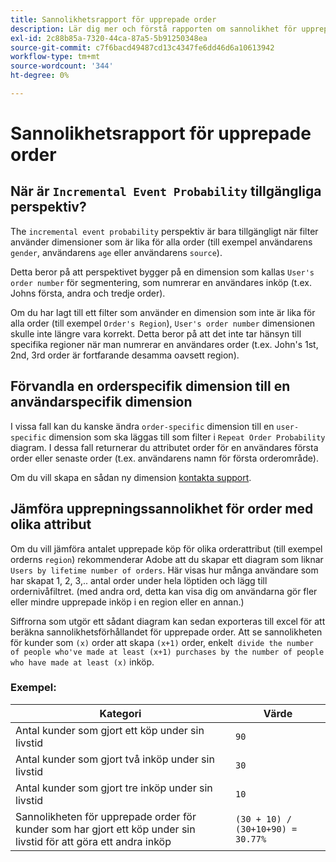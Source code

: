 ```yaml
---
title: Sannolikhetsrapport för upprepade order
description: Lär dig mer och förstå rapporten om sannolikhet för upprepad order.
exl-id: 2c88b85a-7320-44ca-87a5-5b91250348ea
source-git-commit: c7f6bacd49487cd13c4347fe6dd46d6a10613942
workflow-type: tm+mt
source-wordcount: '344'
ht-degree: 0%

---
```


# Sannolikhetsrapport för upprepade order

## När är `Incremental Event Probability` tillgängliga perspektiv?

The `incremental event probability` perspektiv är bara tillgängligt när filter använder dimensioner som är lika för alla order (till exempel användarens `gender`, användarens `age` eller användarens `source`).

Detta beror på att perspektivet bygger på en dimension som kallas `User's order number` för segmentering, som numrerar en användares inköp (t.ex. Johns första, andra och tredje order).

Om du har lagt till ett filter som använder en dimension som inte är lika för alla order (till exempel `Order's Region`), `User's order number` dimensionen skulle inte längre vara korrekt. Detta beror på att det inte tar hänsyn till specifika regioner när man numrerar en användares order (t.ex. John&#39;s 1st, 2nd, 3rd order är fortfarande desamma oavsett region).

## Förvandla en orderspecifik dimension till en användarspecifik dimension

I vissa fall kan du kanske ändra `order-specific` dimension till en `user-specific` dimension som ska läggas till som filter i `Repeat Order Probability` diagram. I dessa fall returnerar du attributet order för en användares första order eller senaste order (t.ex. användarens namn för första orderområde).

Om du vill skapa en sådan ny dimension [kontakta support](https://experienceleague.adobe.com/docs/commerce-knowledge-base/kb/troubleshooting/miscellaneous/mbi-service-policies.html).

## Jämföra upprepningssannolikhet för order med olika attribut

Om du vill jämföra antalet upprepade köp för olika orderattribut (till exempel orderns `region`) rekommenderar Adobe att du skapar ett diagram som liknar `Users by lifetime number of orders`. Här visas hur många användare som har skapat 1, 2, 3,.. antal order under hela löptiden och lägg till ordernivåfiltret. (med andra ord, detta kan visa dig om användarna gör fler eller mindre upprepade inköp i en region eller en annan.)

Siffrorna som utgör ett sådant diagram kan sedan exporteras till excel för att beräkna sannolikhetsförhållandet för upprepade order. Att se sannolikheten för kunder som `(x)` order att skapa `(x+1)` order, enkelt` divide the number of people who've made at least (x+1) purchases by the number of people who have made at least (x)` inköp.

### Exempel:

| Kategori | Värde |
|---|---|
| Antal kunder som gjort ett köp under sin livstid | `90` |
| Antal kunder som gjort två inköp under sin livstid | `30` |
| Antal kunder som gjort tre inköp under sin livstid | `10` |
| Sannolikheten för upprepade order för kunder som har gjort ett köp under sin livstid för att göra ett andra inköp | `(30 + 10) / (30+10+90) = 30.77%` |
